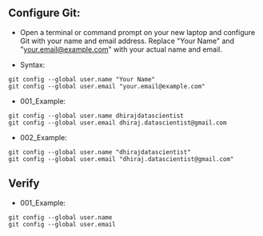 ## Configure Git:

* Open a terminal or command prompt on your new laptop and configure Git with your name and email address. Replace "Your Name" and "your.email@example.com" with your actual name and email.

* Syntax:

```
git config --global user.name "Your Name"
git config --global user.email "your.email@example.com"
```

* 001_Example:
```
git config --global user.name dhirajdatascientist
git config --global user.email dhiraj.datascientist@gmail.com
```

* 002_Example:
```
git config --global user.name "dhirajdatascientist"
git config --global user.email "dhiraj.datascientist@gmail.com"
```

## Verify

* 001_Example:
```
git config --global user.name
git config --global user.email
```